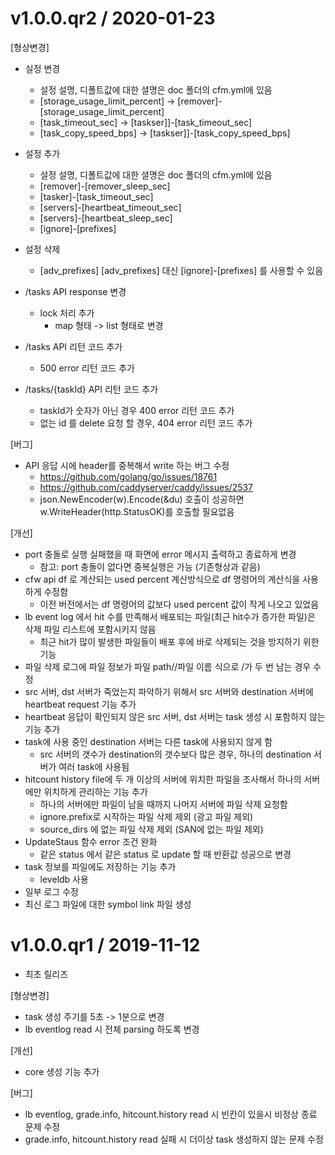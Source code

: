 v1.0.0.qr2 / 2020-01-23
===================

[형상변경]
  * 실정 변경
    - 설정 설명, 디폴트값에 대한 셜명은 doc 폴더의 cfm.yml에 있음
    - [storage_usage_limit_percent] -> [remover]-[storage_usage_limit_percent]
    - [task_timeout_sec] -> [taskser]]-[task_timeout_sec]
    - [task_copy_speed_bps] -> [taskser]]-[task_copy_speed_bps]
  * 설정 추가
    - 설정 설명, 디폴트값에 대한 셜명은 doc 폴더의 cfm.yml에 있음
    - [remover]-[remover_sleep_sec]
    - [tasker]-[task_timeout_sec]
    - [servers]-[heartbeat_timeout_sec]
    - [servers]-[heartbeat_sleep_sec]
    - [ignore]-[prefixes]
  * 설정 삭제
    - [adv_prefixes]
      [adv_prefixes] 대신 [ignore]-[prefixes] 를 사용할 수 있음

  * /tasks API response 변경
    - lock 처리 추가
	  - map 형태 -> list 형태로 변경
  * /tasks API 리턴 코드 추가
	  - 500 error 리턴 코드 추가
  * /tasks/{taskId} API 리턴 코드 추가
	  - taskId가 숫자가 아닌 경우 400 error 리턴 코드 추가
    - 없는 id 를 delete 요청 할 경우, 404 error 리턴 코드 추가

[버그]
  * API 응답 시에 header를 중복해서 write 하는 버그 수정
    - https://github.com/golang/go/issues/18761
    - https://github.com/caddyserver/caddy/issues/2537
    - json.NewEncoder(w).Encode(&du) 호출이 성공하면 w.WriteHeader(http.StatusOK)를 호출할 필요없음

[개선]
  * port 충돌로 실행 실패했을 때 화면에 error 메시지 출력하고 종료하게 변경
    - 참고: port  충돌이 없다면 중복실행은 가능 (기존형상과 같음)
  * cfw api df 로 계산되는 used percent 계산방식으로 df 명령어의 계산식을 사용하게 수정함
	  - 이전 버전에서는 df 명령어의  값보다 used percent 값이 작게 나오고 있었음
  * lb event log 에서 hit 수를 만족해서 배포되는 파일(최근 hit수가 증가한 파일)은 삭제 파일 리스트에 포함시키지 않음
	  - 최근 hit가 많이 발생한 파일들이 배포 후에 바로 삭제되는 것을 방지하기 위한 기능
  * 파일 삭제 로그에 파일 정보가 파일 path//파일 이름 식으로 /가 두 번 남는 경우 수정
  * src 서버, dst 서버가 죽었는지 파악하기 위해서 src 서버와 destination 서버에 heartbeat request 기능 추가
  * heartbeat 응답이 확인되지 않은 src 서버, dst 서버는 task 생성 시 포함하지 않는 기능 추가
  * task에 사용 중인 destination 서버는 다른 task에 사용되지 않게 함
	  - src 서버의 갯수가 destination의 갯수보다 많은 경우, 하나의 destination 서버가 여러 task에 사용됨
  * hitcount history file에 두 개 이상의 서버에 위치한 파일을 조사해서 하나의 서버에만 위치하게 관리하는 기능 추가
	  - 하나의 서버에만 파일이 남을 때까지 나머지 서버에 파일 삭제 요청함
    - ignore.prefix로 시작하는 파일 삭제 제외 (광고 파일 제외)
    - source_dirs 에 없는 파일 삭제 제외 (SAN에 없는 파일 제외)
  * UpdateStaus 함수 error 조건 완화
	  - 같은 status 에서 같은 status 로 update 할 때 반환값 성공으로 변경
  * task 정보를 파일에도 저장하는 기능 추가
    - leveldb 사용
  * 일부 로그 수정
  * 최신 로그 파일에 대한 symbol link 파일 생성

v1.0.0.qr1 / 2019-11-12
===================
* 최초 릴리즈

[형상변경]
  * task 생성 주기를 5초 -> 1분으로 변경
  * lb eventlog read 시 전체 parsing 하도록 변경

[개선]
  * core 생성 기능 추가

[버그]
  * lb eventlog, grade.info, hitcount.history read 시 빈칸이 있을시 비정상 종료 문제 수정
  * grade.info, hitcount.history read 실패 시 더이상 task 생성하지 않는 문제 수정
